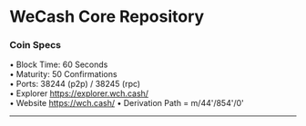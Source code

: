 WeCash Core Repository
=====================================

### Coin Specs
 
• Block Time: 60 Seconds    
• Maturity: 50 Confirmations   
• Ports: 38244 (p2p) / 38245 (rpc)   
• Explorer https://explorer.wch.cash/   
• Website https://wch.cash/
• Derivation Path = m/44'/854'/0'

---